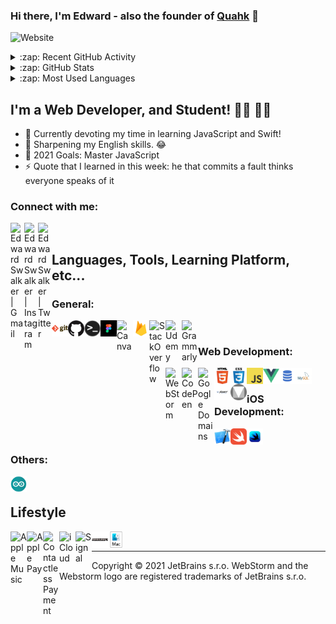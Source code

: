 ### Hi there, I'm Edward - also the founder of [Quahk][website] 👋

![Website](https://img.shields.io/website?down_color=red&down_message=FAILED&label=Quahk%20Inc.&logo=globe&up_message=ONLINE&url=https%3A%2F%2Fwww.quahk.com)

<details>
  <summary>:zap: Recent GitHub Activity</summary>

<!--START_SECTION:activity-->
1. 🎉 Merged PR [#11](https://github.com/54w1r4/worldskills-web-2021/pull/11) in [54w1r4/worldskills-web-2021](https://github.com/54w1r4/worldskills-web-2021)
2. 🎉 Merged PR [#22](https://github.com/quahk/s5e/pull/22) in [quahk/s5e](https://github.com/quahk/s5e)
3. 💪 Opened PR [#22](https://github.com/quahk/s5e/pull/22) in [quahk/s5e](https://github.com/quahk/s5e)
4. 🎉 Merged PR [#9](https://github.com/54w1r4/worldskills-web-2021/pull/9) in [54w1r4/worldskills-web-2021](https://github.com/54w1r4/worldskills-web-2021)
<!--END_SECTION:activity-->

</details>

<details>
<summary>:zap: GitHub Stats</summary>
<br>

[![Edward's GitHub Stats](https://github-readme-stats-edwardswalker.vercel.app/api?username=54w1r4&show_icons=true&theme=react&hide_border=true&include_all_commits=true&count_private=true)](https://github.com/54w1r4/github-readme-stats)
</details>

<details>
<summary>:zap: Most Used Languages</summary>
<br>

[![Edward's Top Langs](https://github-readme-stats-edwardswalker.vercel.app/api/top-langs/?username=54w1r4&layout=compact)](https://github.com/54w1r4/github-readme-stats)
</details>

## I'm a Web Developer, and Student! 👨‍💻 👨‍🎓

- 🔭 Currently devoting my time in learning JavaScript and Swift!
- 📖 Sharpening my English skills. 😂
- 🥅 2021 Goals: Master JavaScript
- ⚡ Quote that I learned in this week: he that commits a fault thinks everyone speaks of it

### Connect with me:

[comment]: <> ([<img align="left" alt="quahk.com" width="22px" src="https://raw.githubusercontent.com/iconic/open-iconic/master/svg/globe.svg" />][website])

[comment]: <> ([<img align="left" alt="codeSTACKr | YouTube" width="22px" src="https://cdn.jsdelivr.net/npm/simple-icons@v3/icons/youtube.svg" />][youtube])

[<img align="left" alt="EdwardSwalker | Gmail" width="22px" src="https://cdn.jsdelivr.net/npm/simple-icons@v5/icons/gmail.svg" />][email]
[<img align="left" alt="EdwardSwalker | Instagram" width="22px" src="https://cdn.jsdelivr.net/npm/simple-icons@v5/icons/instagram.svg" />][instagram]
[<img align="left" alt="EdwardSwalker | Twitter" width="22px" src="https://cdn.jsdelivr.net/npm/simple-icons@v5/icons/twitter.svg" />][twitter]

[comment]: <> ([<img align="left" alt="Edward | LinkedIn" width="22px" src="https://cdn.jsdelivr.net/npm/simple-icons@v3/icons/linkedin.svg" />][linkedin])

<br />

## Languages, Tools, Learning Platform, etc...

### General:
[<img align="left" alt="Git" width="26px" src="https://raw.githubusercontent.com/github/explore/80688e429a7d4ef2fca1e82350fe8e3517d3494d/topics/git/git.png" />][git]
[<img align="left" alt="GitHub" width="26px" src="https://raw.githubusercontent.com/github/explore/78df643247d429f6cc873026c0622819ad797942/topics/github/github.png" />][github]
[<img align="left" alt="Terminal" width="26px" src="https://raw.githubusercontent.com/github/explore/80688e429a7d4ef2fca1e82350fe8e3517d3494d/topics/terminal/terminal.png" />][terminal]
[<img align="left" alt="Figma" width="26px" src="https://raw.githubusercontent.com/github/explore/main/topics/figma/figma.png" />][figma]
[<img align="left" alt="Canva" width="26px" src="https://cdn.jsdelivr.net/npm/simple-icons@v5/icons/canva.svg" />][canva]
[<img align="left" alt="Firebase" width="26px" src="https://raw.githubusercontent.com/github/explore/80688e429a7d4ef2fca1e82350fe8e3517d3494d/topics/firebase/firebase.png" />][firebase]
[<img align="left" alt="StackOverflow" width="26px" src="https://cdn.jsdelivr.net/npm/simple-icons@v5/icons/stackoverflow.svg" />][stackoverflow]
[<img align="left" alt="Udemy" width="26px" src="https://cdn.jsdelivr.net/npm/simple-icons@v5/icons/udemy.svg" />][udemy]
[<img align="left" alt="Grammarly" width="26px" src="https://cdn.jsdelivr.net/npm/simple-icons@v5/icons/grammarly.svg" />][grammarly]

<br />

### Web Development:
[<img align="left" alt="WebStorm" width="26px" src="https://cdn.jsdelivr.net/npm/simple-icons@v5/icons/webstorm.svg" />][webstormWebsite]
[<img align="left" alt="CodePen" width="26px" src="https://cdn.jsdelivr.net/npm/simple-icons@v5/icons/codepen.svg" />][codepen]
[<img align="left" alt="Google Domains" width="26px" src="https://cdn.jsdelivr.net/npm/simple-icons@v5/icons/googledomains.svg" />][googleDomains]
[<img align="left" alt="HTML5" width="26px" src="https://raw.githubusercontent.com/github/explore/80688e429a7d4ef2fca1e82350fe8e3517d3494d/topics/html/html.png" />][html]
[<img align="left" alt="CSS3" width="26px" src="https://raw.githubusercontent.com/github/explore/80688e429a7d4ef2fca1e82350fe8e3517d3494d/topics/css/css.png" />][css]
[<img align="left" alt="JavaScript" width="26px" src="https://raw.githubusercontent.com/github/explore/80688e429a7d4ef2fca1e82350fe8e3517d3494d/topics/javascript/javascript.png" />][js]
[<img align="left" alt="Vue" width="26px" src="https://raw.githubusercontent.com/github/explore/80688e429a7d4ef2fca1e82350fe8e3517d3494d/topics/vue/vue.png" />][vue]
[<img align="left" alt="SQL" width="26px" src="https://raw.githubusercontent.com/github/explore/80688e429a7d4ef2fca1e82350fe8e3517d3494d/topics/sql/sql.png" />][sql]
[<img align="left" alt="MySQL" width="26px" src="https://raw.githubusercontent.com/github/explore/80688e429a7d4ef2fca1e82350fe8e3517d3494d/topics/mysql/mysql.png" />][mysql]
[<img align="left" alt="JQuery" width="26px" src="https://raw.githubusercontent.com/github/explore/80688e429a7d4ef2fca1e82350fe8e3517d3494d/topics/jquery/jquery.png" />][jquery]
[<img align="left" alt="Material Design" width="26px" src="https://raw.githubusercontent.com/github/explore/80688e429a7d4ef2fca1e82350fe8e3517d3494d/topics/material-design/material-design.png" />][materialDesign]

<br />

### iOS Development:
[<img align="left" alt="xCode" width="26px" src="https://raw.githubusercontent.com/github/explore/80688e429a7d4ef2fca1e82350fe8e3517d3494d/topics/xcode/xcode.png" />][xcode]
[<img align="left" alt="Swift" width="26px" src="https://raw.githubusercontent.com/github/explore/80688e429a7d4ef2fca1e82350fe8e3517d3494d/topics/swift/swift.png" />][swift]
[<img align="left" alt="SwiftUI" width="26px" src="https://raw.githubusercontent.com/github/explore/main/topics/swiftui/swiftui.png" />][swiftui]

<br />

### Others:
[<img align="left" alt="Arduino" width="26px" src="https://raw.githubusercontent.com/github/explore/80688e429a7d4ef2fca1e82350fe8e3517d3494d/topics/arduino/arduino.png" />][arduino]

<br />

## Lifestyle
[<img align="left" alt="Apple Music" width="26px" src="https://cdn.jsdelivr.net/npm/simple-icons@v5/icons/applemusic.svg" />][appleMusic] 
[<img align="left" alt="Apple Pay" width="26px" src="https://cdn.jsdelivr.net/npm/simple-icons@v5/icons/applepay.svg" />][applePay] 
[<img align="left" alt="Contactless Payment" width="26px" src="https://cdn.jsdelivr.net/npm/simple-icons@v5/icons/contactlesspayment.svg" />][contactlessPayment] 
[<img align="left" alt="iCloud" width="26px" src="https://cdn.jsdelivr.net/npm/simple-icons@v5/icons/icloud.svg" />][icloud] 
[<img align="left" alt="Signal" width="26px" src="https://cdn.jsdelivr.net/npm/simple-icons@v5/icons/signal.svg" />][signal] 
[<img align="left" alt="Minecraft" width="26px" src="https://raw.githubusercontent.com/github/explore/80688e429a7d4ef2fca1e82350fe8e3517d3494d/topics/minecraft/minecraft.png" />][minecraft] 
[<img align="left" alt="macOS" width="26px" src="https://raw.githubusercontent.com/github/explore/80688e429a7d4ef2fca1e82350fe8e3517d3494d/topics/macos/macos.png" />][macOS] 

<br />

---

Copyright © 2021 JetBrains s.r.o. WebStorm and the Webstorm logo are registered trademarks of JetBrains s.r.o.

[website]: https://www.quahk.com
[email]: mailto:edward@quahk.com
[instagram]: https://instagram.com/edward_swalker
[twitter]: https://twitter.com/edward_swalker
[webstormWebsite]: https://www.jetbrains.com
[html]: https://en.wikipedia.org/wiki/HTML5
[figma]: https://www.figma.com
[git]: https://git-scm.com/
[github]: https://www.github.com
[terminal]: https://en.wikipedia.org/wiki/Terminal_(macOS)
[canva]: https://www.canva.com
[css]: https://www.w3.org/Style/CSS/Overview.en.html
[js]: https://developer.mozilla.org/en-US/docs/Web/JavaScript
[sql]: https://en.wikipedia.org/wiki/SQL
[mysql]: https://www.mysql.com/
[firebase]: https://firebase.google.com
[vue]: https://vuejs.org/
[xcode]: https://developer.apple.com/xcode/
[swift]: https://developer.apple.com/swift/
[swiftui]: https://developer.apple.com/xcode/swiftui/
[codepen]: https://www.codepen.io
[arduino]: https://www.arduino.cc/
[jquery]: https://jquery.com/
[stackoverflow]: https://stackoverflow.com/
[udemy]: https://www.udemy.com
[materialDesign]: https://material.io/
[appleMusic]: https://www.apple.com/apple-music/
[applePay]: https://www.apple.com/apple-pay/
[googleDomains]: https://domains.google
[icloud]: https://www.apple.com/icloud
[signal]: https://www.signal.org
[contactlessPayment]: https://en.wikipedia.org/wiki/Contactless_payment
[minecraft]: https://minecraft.net
[macOS]: https://www.apple.com/macos
[iOS]: https://www.apple.com/ios
[grammarly]: https://www.grammarly.com
